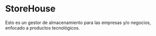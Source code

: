 # StoreHouse
Esto es un gestor de almacenamiento para las empresas y/o negocios, enfocado a productos tecnológicos.
